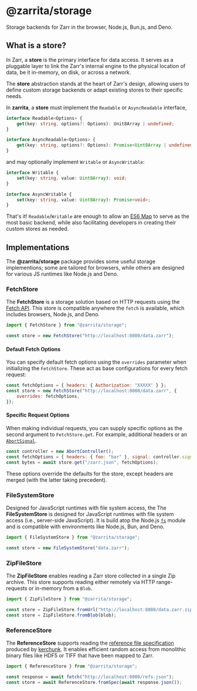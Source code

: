 # @zarrita/storage

Storage backends for Zarr in the browser, Node.js, Bun.js, and Deno.

## What is a store?

In Zarr, a **store** is the primary interface for data access. It serves as a
pluggable layer to link the Zarr's internal engine to the physical location of
data, be it in-memory, on disk, or across a network.

The **store** abstraction stands at the heart of Zarr's design, allowing users
to define custom storage backends or adapt existing stores to their specific
needs.

In **zarrita**, a **store** must implement the `Readable` or `AsyncReadable`
interface,

```typescript
interface Readable<Options> {
	get(key: string, options?: Options): Unit8Array | undefined;
}

interface AsyncReadable<Options> {
	get(key: string, options?: Options): Promise<Uint8Array | undefined>;
}
```

and may optionally implement `Writable` or `AsyncWritable`:

```typescript
interface Writable {
	set(key: string, value: Uint8Array): void;
}

interface AsyncWritable {
	set(key: string, value: Uint8Array): Promise<void>;
}
```

That's it! `Readable`/`Writable` are enough to allow an
[ES6 Map](https://developer.mozilla.org/en-US/docs/Web/JavaScript/Reference/Global_Objects/Map)
to serve as the most basic backend, while also facilitating developers in
creating their custom stores as needed.

## Implementations

The **@zarrita/storage** package provides some useful storage implementions;
some are tailored for browsers, while others are designed for various JS
runtimes like Node.js and Deno.

### FetchStore <Badge type="tip" text="Readable" />

The **FetchStore** is a storage solution based on HTTP requests using the
[Fetch API](https://developer.mozilla.org/en-US/docs/Web/API/Fetch_API). This
store is compatible anywhere the `fetch` is available, which includes browsers,
Node.js, and Deno.

```javascript
import { FetchStore } from "@zarrita/storage";

const store = new FetchStore("http://localhost:8080/data.zarr");
```

#### Default Fetch Options

You can specify default fetch options using the `overrides` parameter when initializing the `FetchStore`.
These act as base configurations for every fetch request:

```javascript
const fetchOptions = { headers: { Authorization: "XXXXX" } };
const store = new FetchStore("http://localhost:8080/data.zarr", {
	overrides: fetchOptions,
});
```

#### Specific Request Options

When making individual requests, you can supply specific options as the second argument to `FetchStore.get`.
For example, additional headers or an [`AbortSignal`](https://developer.mozilla.org/en-US/docs/Web/API/AbortSignal).

```javascript
const controller = new AbortController();
const fetchOptions = { headers: { foo: "bar" }, signal: controller.signal };
const bytes = await store.get("/zarr.json", fetchOptions);
```

These options override the defaults for the store, except headers are merged (with the latter taking precedent).

### FileSystemStore <Badge type="tip" text="Readable" /> <Badge type="tip" text="Writable" />

Designed for JavaScript runtimes with file system access, the The
**FileSystemStore** is designed for JavaScript runtimes with file system access
(i.e., server-side JavaScript). It is build atop the Node.js
[`fs`](https://nodejs.org/api/fs.html) module and is compatible with
environments like Node.js, Bun, and Deno.

```javascript
import { FileSystemStore } from "@zarrita/storage";

const store = new FileSystemStore("data.zarr");
```

### ZipFileStore <Badge type="warning" text="experimental" /> <Badge type="tip" text="Readable" />

The **ZipFileStore** enables reading a Zarr store collected in a single Zip
archive. This store supports reading either remotely via HTTP range-requests or
in-memory from a `Blob`.

```javascript
import { ZipFileStore } from "@zarrita/storage";

const store = ZipFileStore.fromUrl("http://localhost:8080/data.zarr.zip");
const store = ZipFileStore.fromBlob(blob);
```

### ReferenceStore <Badge type="warning" text="experimental" /> <Badge type="tip" text="Readable" />

The **ReferenceStore** supports reading the
[reference file specification](https://fsspec.github.io/kerchunk/spec.html)
produced by [kerchunk](https://github.com/fsspec/kerchunk). It enables efficient
random access from monolithic binary files like HDF5 or TIFF that have been
mapped to Zarr.

```javascript
import { ReferenceStore } from "@zarrita/storage";

const response = await fetch("http://localhost:8080/refs.json");
const store = await ReferenceStore.fromSpec(await response.json());
```
